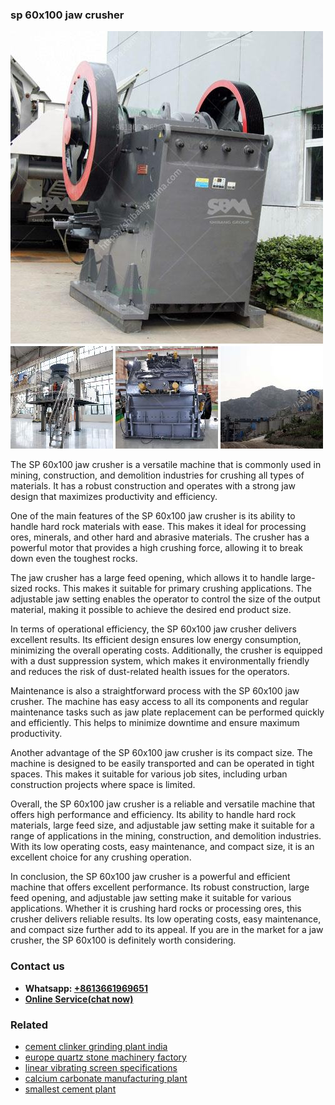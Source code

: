<h3>sp 60x100 jaw crusher</h3><img src='1706754205.jpg' alt=''><p>The SP 60x100 jaw crusher is a versatile machine that is commonly used in mining, construction, and demolition industries for crushing all types of materials. It has a robust construction and operates with a strong jaw design that maximizes productivity and efficiency.</p><p>One of the main features of the SP 60x100 jaw crusher is its ability to handle hard rock materials with ease. This makes it ideal for processing ores, minerals, and other hard and abrasive materials. The crusher has a powerful motor that provides a high crushing force, allowing it to break down even the toughest rocks.</p><p>The jaw crusher has a large feed opening, which allows it to handle large-sized rocks. This makes it suitable for primary crushing applications. The adjustable jaw setting enables the operator to control the size of the output material, making it possible to achieve the desired end product size.</p><p>In terms of operational efficiency, the SP 60x100 jaw crusher delivers excellent results. Its efficient design ensures low energy consumption, minimizing the overall operating costs. Additionally, the crusher is equipped with a dust suppression system, which makes it environmentally friendly and reduces the risk of dust-related health issues for the operators.</p><p>Maintenance is also a straightforward process with the SP 60x100 jaw crusher. The machine has easy access to all its components and regular maintenance tasks such as jaw plate replacement can be performed quickly and efficiently. This helps to minimize downtime and ensure maximum productivity.</p><p>Another advantage of the SP 60x100 jaw crusher is its compact size. The machine is designed to be easily transported and can be operated in tight spaces. This makes it suitable for various job sites, including urban construction projects where space is limited.</p><p>Overall, the SP 60x100 jaw crusher is a reliable and versatile machine that offers high performance and efficiency. Its ability to handle hard rock materials, large feed size, and adjustable jaw setting make it suitable for a range of applications in the mining, construction, and demolition industries. With its low operating costs, easy maintenance, and compact size, it is an excellent choice for any crushing operation.</p><p>In conclusion, the SP 60x100 jaw crusher is a powerful and efficient machine that offers excellent performance. Its robust construction, large feed opening, and adjustable jaw setting make it suitable for various applications. Whether it is crushing hard rocks or processing ores, this crusher delivers reliable results. Its low operating costs, easy maintenance, and compact size further add to its appeal. If you are in the market for a jaw crusher, the SP 60x100 is definitely worth considering.</p><h3>Contact us</h3><ul><li><strong>Whatsapp:&nbsp;<a href="https://wa.me/8613661969651">+8613661969651</a></strong></li><li><a href="https://swt.shibang-china.com/?git&amp;zhl&amp;sp 60x100 jaw crusher"><strong>Online Service(chat now)</strong></a></li></ul><h3>Related</h3><ul><li><a href='cement clinker grinding plant india.md'>cement clinker grinding plant india</a></li><li><a href='europe quartz stone machinery factory.md'>europe quartz stone machinery factory</a></li><li><a href='linear vibrating screen specifications.md'>linear vibrating screen specifications</a></li><li><a href='calcium carbonate manufacturing plant.md'>calcium carbonate manufacturing plant</a></li><li><a href='smallest cement plant.md'>smallest cement plant</a></li></ul>